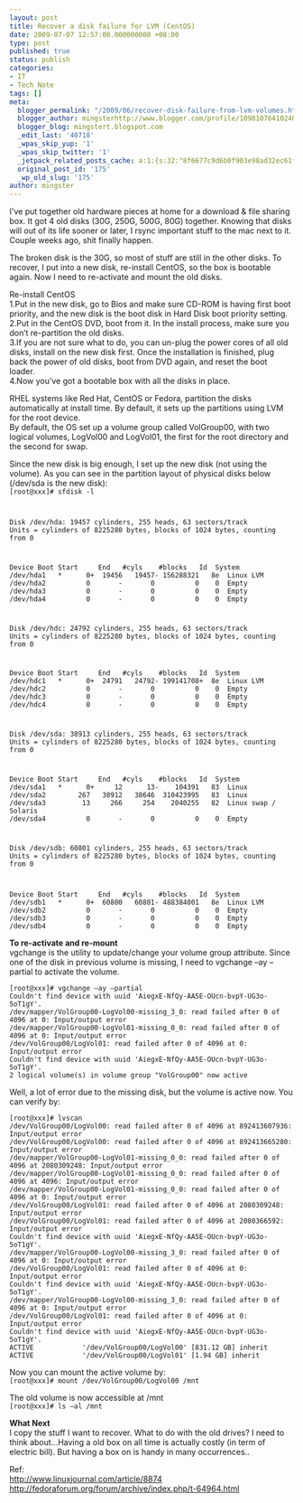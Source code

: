 ```yaml
---
layout: post
title: Recover a disk failure for LVM (CentOS)
date: 2009-07-07 12:57:00.000000000 +08:00
type: post
published: true
status: publish
categories:
- IT
- Tech Note
tags: []
meta:
  blogger_permalink: "/2009/06/recover-disk-failure-from-lvm-volumes.html"
  blogger_author: mingsterhttp://www.blogger.com/profile/10981076410240209932noreply@blogger.com
  blogger_blog: mingstert.blogspot.com
  _edit_last: '40718'
  _wpas_skip_yup: '1'
  _wpas_skip_twitter: '1'
  _jetpack_related_posts_cache: a:1:{s:32:"8f6677c9d6b0f903e98ad32ec61f8deb";a:2:{s:7:"expires";i:1447707064;s:7:"payload";a:3:{i:0;a:1:{s:2:"id";i:179;}i:1;a:1:{s:2:"id";i:98;}i:2;a:1:{s:2:"id";i:563;}}}}
  original_post_id: '175'
  _wp_old_slug: '175'
author: mingster
---
```

<p>I've put together old hardware pieces at home for a download &amp; file sharing box. It got 4 old disks (30G, 250G, 500G, 80G) together.  Knowing that disks will out of its life sooner or later, I rsync important stuff to the mac next to it. Couple weeks ago, shit finally happen.</p>
<p>The broken disk is the 30G, so most of stuff are still in the other disks. To recover, I put into a new disk, re-install CentOS, so the box is bootable again. Now I need to re-activate and mount the old disks.</p>
<p>Re-install CentOS<br />1.Put in the new disk, go to Bios and make sure CD-ROM is having first boot priority, and the new disk is the boot disk in Hard Disk boot priority setting.<br />2.Put in the CentOS DVD, boot from it. In the install process, make sure you don’t re-partition the old disks.<br />3.If you are not sure what to do, you can un-plug the power cores of all old disks, install on the new disk first. Once the installation is finished, plug back the power of old disks, boot from DVD again, and reset the boot loader.<br />4.Now you’ve got a bootable box with all the disks in place.</p>
<p>RHEL systems like Red Hat, CentOS or Fedora, partition the disks automatically at install time. By default, it sets up the partitions using LVM for the root device.<br />By default, the OS set up a volume group called VolGroup00, with two logical volumes, LogVol00 and LogVol01, the first for the root directory and the second for swap.</p>
<p>Since the new disk is big enough, I set up the new disk (not using the volume). As you can see in the partition layout of physical disks below (/dev/sda is the new disk):<br /><code>[root@xxx]# sfdisk -l</p>
<p>Disk /dev/hda: 19457 cylinders, 255 heads, 63 sectors/track<br />Units = cylinders of 8225280 bytes, blocks of 1024 bytes, counting from 0</p>
<p>Device Boot Start     End   #cyls    #blocks   Id  System<br />/dev/hda1   *      0+  19456   19457- 156288321   8e  Linux LVM<br />/dev/hda2          0       -       0          0    0  Empty<br />/dev/hda3          0       -       0          0    0  Empty<br />/dev/hda4          0       -       0          0    0  Empty</p>
<p>Disk /dev/hdc: 24792 cylinders, 255 heads, 63 sectors/track<br />Units = cylinders of 8225280 bytes, blocks of 1024 bytes, counting from 0</p>
<p>Device Boot Start     End   #cyls    #blocks   Id  System<br />/dev/hdc1   *      0+  24791   24792- 199141708+  8e  Linux LVM<br />/dev/hdc2          0       -       0          0    0  Empty<br />/dev/hdc3          0       -       0          0    0  Empty<br />/dev/hdc4          0       -       0          0    0  Empty</p>
<p>Disk /dev/sda: 38913 cylinders, 255 heads, 63 sectors/track<br />Units = cylinders of 8225280 bytes, blocks of 1024 bytes, counting from 0</p>
<p>Device Boot Start     End   #cyls    #blocks   Id  System<br />/dev/sda1   *      0+     12      13-    104391   83  Linux<br />/dev/sda2        267   38912   38646  310423995   83  Linux<br />/dev/sda3         13     266     254    2040255   82  Linux swap / Solaris<br />/dev/sda4          0       -       0          0    0  Empty</p>
<p>Disk /dev/sdb: 60801 cylinders, 255 heads, 63 sectors/track<br />Units = cylinders of 8225280 bytes, blocks of 1024 bytes, counting from 0</p>
<p>Device Boot Start     End   #cyls    #blocks   Id  System<br />/dev/sdb1   *      0+  60800   60801- 488384001   8e  Linux LVM<br />/dev/sdb2          0       -       0          0    0  Empty<br />/dev/sdb3          0       -       0          0    0  Empty<br />/dev/sdb4          0       -       0          0    0  Empty</code></p>
<p><b>To re-activate and re-mount</b><br />vgchange is the utility to update/change your volume group attribute. Since one of the disk in previous volume is missing, I need to vgchange –ay –partial to activate the volume.</p>
<p><code>[root@xxx]# vgchange –ay –partial<br />Couldn't find device with uuid 'AiegxE-NfQy-AA5E-OUcn-bvpY-UG3o-5oT1gY'.<br />/dev/mapper/VolGroup00-LogVol00-missing_3_0: read failed after 0 of 4096 at 0: Input/output error<br />/dev/mapper/VolGroup00-LogVol01-missing_0_0: read failed after 0 of 4096 at 0: Input/output error<br />/dev/VolGroup00/LogVol01: read failed after 0 of 4096 at 0: Input/output error<br />Couldn't find device with uuid 'AiegxE-NfQy-AA5E-OUcn-bvpY-UG3o-5oT1gY'.<br />2 logical volume(s) in volume group "VolGroup00" now active</code></p>
<p>Well, a lot of error due to the missing disk, but the volume is active now. You can verify by:</p>
<p><code>[root@xxx]# lvscan<br />/dev/VolGroup00/LogVol00: read failed after 0 of 4096 at 892413607936: Input/output error<br />/dev/VolGroup00/LogVol00: read failed after 0 of 4096 at 892413665280: Input/output error<br />/dev/mapper/VolGroup00-LogVol01-missing_0_0: read failed after 0 of 4096 at 2080309248: Input/output error<br />/dev/mapper/VolGroup00-LogVol01-missing_0_0: read failed after 0 of 4096 at 4096: Input/output error<br />/dev/mapper/VolGroup00-LogVol01-missing_0_0: read failed after 0 of 4096 at 0: Input/output error<br />/dev/VolGroup00/LogVol01: read failed after 0 of 4096 at 2080309248: Input/output error<br />/dev/VolGroup00/LogVol01: read failed after 0 of 4096 at 2080366592: Input/output error<br />Couldn't find device with uuid 'AiegxE-NfQy-AA5E-OUcn-bvpY-UG3o-5oT1gY'.<br />/dev/mapper/VolGroup00-LogVol00-missing_3_0: read failed after 0 of 4096 at 0: Input/output error<br />/dev/VolGroup00/LogVol01: read failed after 0 of 4096 at 0: Input/output error<br />Couldn't find device with uuid 'AiegxE-NfQy-AA5E-OUcn-bvpY-UG3o-5oT1gY'.<br />/dev/mapper/VolGroup00-LogVol00-missing_3_0: read failed after 0 of 4096 at 0: Input/output error<br />/dev/VolGroup00/LogVol01: read failed after 0 of 4096 at 0: Input/output error<br />Couldn't find device with uuid 'AiegxE-NfQy-AA5E-OUcn-bvpY-UG3o-5oT1gY'.<br />ACTIVE            '/dev/VolGroup00/LogVol00' [831.12 GB] inherit<br />ACTIVE            '/dev/VolGroup00/LogVol01' [1.94 GB] inherit</code></p>
<p>Now you can mount the active volume by:<br /><code>[root@xxx]# mount /dev/VolGroup00/LogVol00 /mnt</code></p>
<p>The old volume is now accessible at /mnt<br /><code>[root@xxx]# ls –al /mnt</code></p>
<p><b>What Next</b><br />I copy the stuff I want to recover. What to do with the old drives? I need to think about...Having a old box on all time is actually costly (in term of electric bill). But having a box on is handy in many occurrences..</p>
<p>Ref:<br /><a href="http://www.linuxjournal.com/article/8874" target="_blank">http://www.linuxjournal.com/article/8874</a><br /><a href="http://fedoraforum.org/forum/archive/index.php/t-64964.html" target="_blank">http://fedoraforum.org/forum/archive/index.php/t-64964.html</a></p>
